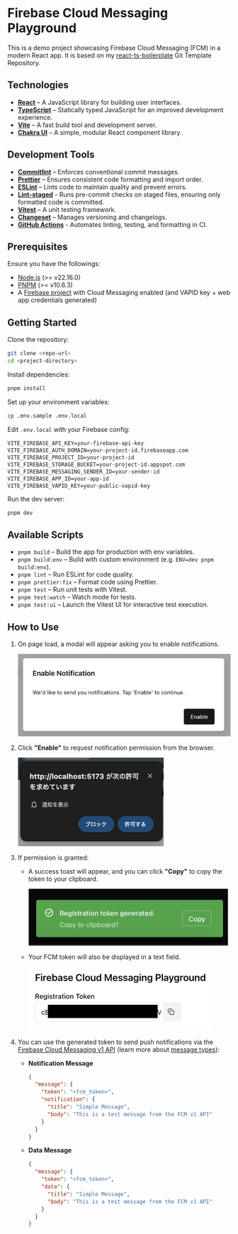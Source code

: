 # Firebase Cloud Messaging Playground

This is a demo project showcasing Firebase Cloud Messaging (FCM) in a modern React app.
It is based on my [react-ts-boilerplate](https://github.com/tyalau/react-ts-boilerplate) Git Template Repository.

## Technologies

- [**React**](https://react.dev/) – A JavaScript library for building user interfaces.
- [**TypeScript**](https://www.typescriptlang.org/) – Statically typed JavaScript for an improved development experience.
- [**Vite**](https://vitejs.dev/) – A fast build tool and development server.
- [**Chakra UI**](https://chakra-ui.com/) – A simple, modular React component library.

## Development Tools

- [**Commitlint**](https://commitlint.js.org/) – Enforces conventional commit messages.
- [**Prettier**](https://prettier.io/) – Ensures consistent code formatting and import order.
- [**ESLint**](https://eslint.org/) – Lints code to maintain quality and prevent errors.
- [**Lint-staged**](https://github.com/okonet/lint-staged) - Runs pre-commit checks on staged files, ensuring only formatted code is committed.
- [**Vitest**](https://vitest.dev/) – A unit testing framework.
- [**Changeset**](https://github.com/changesets/changesets) – Manages versioning and changelogs.
- [**GitHub Actions**](https://github.com/features/actions) - Automates linting, testing, and formatting in CI.

## Prerequisites

Ensure you have the followings:

- [Node.js](https://nodejs.org/) (>= v22.16.0)
- [PNPM](https://pnpm.io/) (>= v10.6.3)
- A [Firebase project](https://firebase.google.com/) with Cloud Messaging enabled
  (and VAPID key + web app credentials generated)

## Getting Started

Clone the repository:

```bash
git clone <repo-url>
cd <project-directory>
```

Install dependencies:

```bash
pnpm install
```

Set up your environment variables:

```bash
cp .env.sample .env.local
```

Edit `.env.local` with your Firebase config:

```env
VITE_FIREBASE_API_KEY=your-firebase-api-key
VITE_FIREBASE_AUTH_DOMAIN=your-project-id.firebaseapp.com
VITE_FIREBASE_PROJECT_ID=your-project-id
VITE_FIREBASE_STORAGE_BUCKET=your-project-id.appspot.com
VITE_FIREBASE_MESSAGING_SENDER_ID=your-sender-id
VITE_FIREBASE_APP_ID=your-app-id
VITE_FIREBASE_VAPID_KEY=your-public-vapid-key
```

Run the dev server:

```bash
pnpm dev
```

## Available Scripts

- `pnpm build` – Build the app for production with env variables.
- `pnpm build:env` – Build with custom environment (e.g. `ENV=dev pnpm build:env`).
- `pnpm lint` – Run ESLint for code quality.
- `pnpm prettier:fix` – Format code using Prettier.
- `pnpm test` – Run unit tests with Vitest.
- `pnpm test:watch` – Watch mode for tests.
- `pnpm test:ui` – Launch the Vitest UI for interactive test execution.

## How to Use

1. On page load, a modal will appear asking you to enable notifications.

   ![Enable Notification Modal](./assets/enable-notification-modal.png)

2. Click **"Enable"** to request notification permission from the browser.

   ![Notification Permission Prompt](./assets/notification-permission-prompt.png)

3. If permission is granted:

   - A success toast will appear, and you can click **"Copy"** to copy the token to your clipboard.

     ![Token Generated Toast](./assets/token-generate-toast.png)

   - Your FCM token will also be displayed in a text field.

     ![FCM Token Text Field](./assets/fcm-token-text-field.png)

4. You can use the generated token to send push notifications via the [Firebase Cloud Messaging v1 API](https://firebase.google.com/docs/reference/fcm/rest/v1/projects.messages/send) (learn more about [message types](https://firebase.google.com/docs/cloud-messaging/concept-options#notifications_and_data_messages)):

   - **Notification Message**

     ```json
     {
       "message": {
         "token": "<fcm_token>",
         "notification": {
           "title": "Simple Message",
           "body": "This is a test message from the FCM v1 API"
         }
       }
     }
     ```

   - **Data Message**

     ```json
     {
       "message": {
         "token": "<fcm_token>",
         "data": {
           "title": "Simple Message",
           "body": "This is a test message from the FCM v1 API"
         }
       }
     }
     ```
